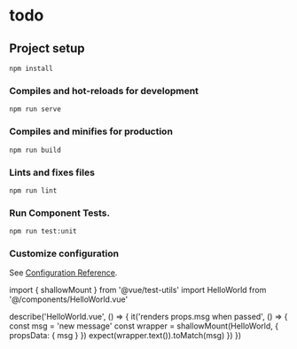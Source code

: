 # todo

## Project setup
```
npm install
```

### Compiles and hot-reloads for development
```
npm run serve
```

### Compiles and minifies for production
```
npm run build
```

### Lints and fixes files
```
npm run lint
```


### Run Component Tests.
```
npm run test:unit
```

### Customize configuration
See [Configuration Reference](https://cli.vuejs.org/config/).


import { shallowMount } from '@vue/test-utils'
import HelloWorld from '@/components/HelloWorld.vue'

describe('HelloWorld.vue', () => {
    it('renders props.msg when passed', () => {
        const msg = 'new message'
        const wrapper = shallowMount(HelloWorld, {
            propsData: { msg }
        })
        expect(wrapper.text()).toMatch(msg)
    })
})